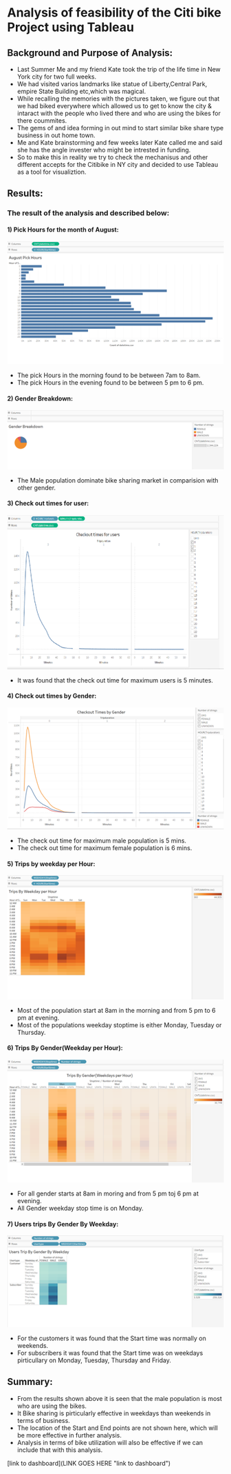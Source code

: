 
# Analysis of feasibility of the Citi bike Project using Tableau  
## Background and Purpose of Analysis:
* Last Summer Me and my friend Kate took the trip of the life time in New York city for two full weeks.
* We had visited varios landmarks like statue of Liberty,Central Park, empire State Building etc,which was magical.
* While recalling the memories with the pictures taken, we figure out that we had biked everywhere which allowed us to get to know the city & intaract with the people
  who lived there and who are using the bikes for there coummites.
* The gems of and idea forming in out mind to start similar bike share type business in out home town.
* Me and Kate brainstorming and few weeks later Kate called me and said she has the angle invester who might be intrested in funding.
* So to make this in reality we try to check the mechanisus and other different accepts for the Citibike in NY city and decided to use Tableau as a tool for visualiztion.

## Results:
### The result of the analysis and described below:
#### 1) Pick Hours for the month of August: 
![](https://github.com/Spandanson/NY_Citibike_with_Tableau/blob/master/Resources/August%20Pick%20Hours.png)
* The pick Hours in the morning found to be between 7am to 8am.
* The pick Hours in the evening found to be between 5 pm to 6 pm.
#### 2) Gender Breakdown:
![](https://github.com/Spandanson/NY_Citibike_with_Tableau/blob/master/Resources/Gender%20Breakdown.png)
* The Male population dominate bike sharing market in comparision with other gender.
#### 3) Check out times for user:
![](https://github.com/Spandanson/NY_Citibike_with_Tableau/blob/master/Resources/Checkout%20times%20for%20users.png)
* It was found that the check out time for maximum users is 5 minutes.
#### 4) Check out times by Gender:
![](https://github.com/Spandanson/NY_Citibike_with_Tableau/blob/master/Resources/Checkout%20times%20by%20gender.png)
* The check out time for maximum male population is 5 mins.
* The check out time for maximum female population is 6 mins.
#### 5) Trips by weekday per Hour:
![](https://github.com/Spandanson/NY_Citibike_with_Tableau/blob/master/Resources/Trips%20By%20Weekday%20per%20Hour.png)
* Most of the population start at 8am in the morning and from 5 pm to 6 pm at evening.
* Most of the populations weekday stoptime is either Monday, Tuesday or Thursday.
#### 6) Trips By Gender(Weekday per Hour):
![](https://github.com/Spandanson/NY_Citibike_with_Tableau/blob/master/Resources/Trips%20By%20Gender(Weekday%20per%20Hour).png)
* For all gender starts at 8am in moring and from 5 pm toj 6 pm at evening.
* All Gender weekday stop time is on Monday.
#### 7) Users trips By Gender By Weekday:
 ![](https://github.com/Spandanson/NY_Citibike_with_Tableau/blob/master/Resources/Users%20trips%20By%20Gender%20By%20Weekday.png)
 * For the customers it was found that the Start time was normally on weekends.
 * For subscribers it was found that the Start time was on weekdays pirticullary on Monday, Tuesday, Thursday and Friday.
 
 ## Summary:
 * From the results shown above it is seen that the male population is most who are using the bikes.
 * It Bike sharing is pirticularly effective in weekdays than weekends in terms of business.
 * The location of the Start and End points are not shown here, which will be more effective in further analysis.
 * Analysis in terms of bike utilization will also be effective if we can include that with this analysis.
 
[link to dashboard](LINK GOES HERE "link to dashboard")

